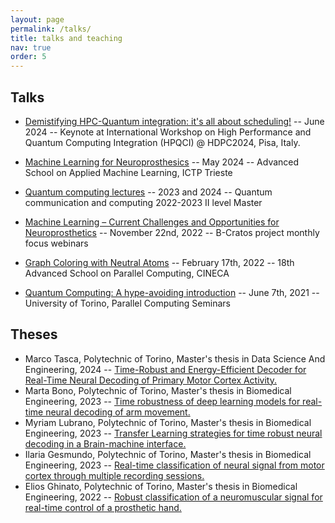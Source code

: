```yaml
---
layout: page
permalink: /talks/
title: talks and teaching
nav: true
order: 5
---
```

## Talks
- [Demistifying HPC-Quantum integration: it's all about scheduling!](https://hpqci.github.io) -- June 2024 -- Keynote at International Workshop on High Performance and Quantum Computing Integration (HPQCI) @ HDPC2024, Pisa, Italy.

- [Machine Learning for Neuroprosthesics](https://indico.ictp.it/event/10479) -- May 2024 -- Advanced School on Applied Machine Learning, ICTP Trieste

- [Quantum computing lectures](https://didattica.polito.it/zxd/b5eda0a74558a342cf659187f06f746f/9dde3c1deee7c791026d6a0ac91322bb/e460136d06fca2b9e050c0828c3749ca?1658471882485) -- 2023 and 2024 -- Quantum communication and computing 2022-2023 II level Master

- [Machine Learning – Current Challenges and Opportunities for Neuroprosthetics](https://youtu.be/izwiljpKMB0) -- November 22nd, 2022 -- B-Cratos project monthly focus webinars

- [Graph Coloring with Neutral Atoms](https://events.prace-ri.eu/event/1327/) -- February 17th, 2022 -- 18th Advanced School on Parallel Computing, CINECA

- [Quantum Computing: A hype-avoiding introduction](https://alpha.di.unito.it/seminars/) -- June 7th, 2021 -- University of Torino, Parallel Computing Seminars

## Theses
- Marco Tasca, Polytechnic of Torino, Master's thesis in Data Science And Engineering, 2024 -- [Time-Robust and Energy-Efficient Decoder for Real-Time Neural Decoding of Primary Motor Cortex Activity.](https://webthesis.biblio.polito.it/33252/)
- Marta Bono, Polytechnic of Torino, Master's thesis in Biomedical Engineering, 2023 -- [Time robustness of deep learning models for real-time neural decoding of arm movement.](https://webthesis.biblio.polito.it/28927/)
- Myriam Lubrano, Polytechnic of Torino, Master's thesis in Biomedical Engineering, 2023 -- [Transfer Learning strategies for time robust neural decoding in a Brain-machine interface.](http://webthesis.biblio.polito.it/id/eprint/27909) 
- Ilaria Gesmundo, Polytechnic of Torino, Master's thesis in Biomedical Engineering, 2023 -- [Real-time classification of neural signal from motor cortex through multiple recording sessions.](http://webthesis.biblio.polito.it/id/eprint/26139)
- Elios Ghinato, Polytechnic of Torino, Master's thesis in Biomedical Engineering, 2022 -- [Robust classification of a neuromuscular signal for real-time control of a prosthetic hand.](http://webthesis.biblio.polito.it/id/eprint/25770)

